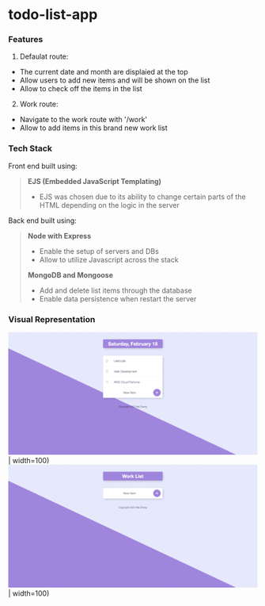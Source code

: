 # todo-list-app

### Features
1. Defaulat route:
- The current date and month are displaied at the top
- Allow users to add new items and will be shown on the list
- Allow to check off the items in the list
2. Work route:
- Navigate to the work route with '/work'
- Allow to add items in this brand new work list


### Tech Stack
Front end built using:
> **EJS (Embedded JavaScript Templating)**
> - EJS was chosen due to its ability to change certain parts of the HTML depending on the logic in the server<br>


Back end built using:
> **Node with Express**
> - Enable the setup of servers and DBs
> - Allow to utilize Javascript across the stack
> 
> **MongoDB and Mongoose**
> - Add and delete list items through the database
> - Enable data persistence when restart the server


### Visual Representation
![default_route](/assets/default_route.png) | width=100)
![work_route](/assets/work_route.png) | width=100)
